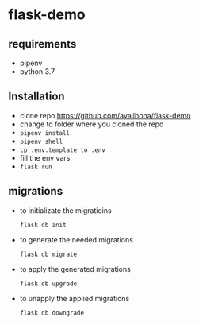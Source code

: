 # flask-demo

## requirements

* pipenv
* python 3.7


## Installation

* clone repo https://github.com/avallbona/flask-demo
* change to folder where you cloned the repo
* `pipenv install`
* `pipenv shell`
* `cp .env.template to .env`
* fill the env vars
* `flask run`

## migrations

* to initializate the migratioins

    `flask db init`
    
* to generate the needed migrations

    `flask db migrate`
    
* to apply the generated migrations

    `flask db upgrade`

* to unapply the applied migrations

    `flask db downgrade`
